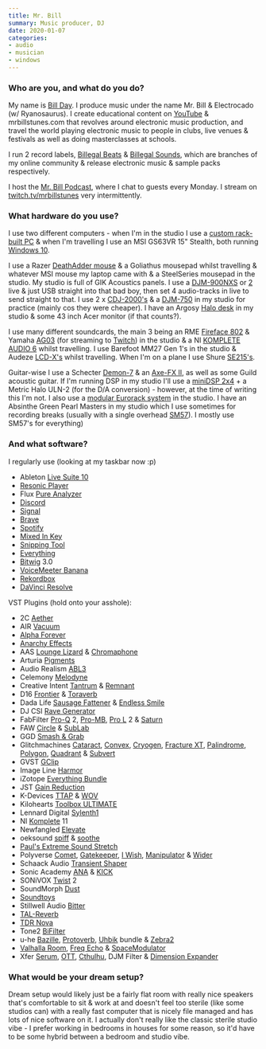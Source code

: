 ```yaml
---
title: Mr. Bill
summary: Music producer, DJ 
date: 2020-01-07
categories:
- audio
- musician 
- windows
---
```


### Who are you, and what do you do?

My name is [Bill Day](https://live.mrbillstunes.com/ "Bill's website."). I produce music under the name Mr. Bill & Electrocado (w/ Ryanosaurus). I create educational content on [YouTube](https://www.youtube.com/user/MrBillsTunes "Bill's YouTube account.") & mrbillstunes.com that revolves around electronic music production, and travel the world playing electronic music to people in clubs, live venues & festivals as well as doing masterclasses at schools.

I run 2 record labels, [Billegal Beats](https://billegalbeats.com/ "Bill's glitch label.") & [Billegal Sounds](https://splice.com/sounds/billegal-sounds "Bill's sample packs label."), which are branches of my online community & release electronic music & sample packs respectively.

I host the [Mr. Bill Podcast](https://podcasts.apple.com/au/podcast/the-mr-bill-podcast/id1480159954 "Bill's podcast."), where I chat to guests every Monday. I stream on [twitch.tv/mrbillstunes](https://www.twitch.tv/mrbillstunes "Bill's Twitch account.") very intermittently.

### What hardware do you use?

I use two different computers - when I'm in the studio I use a [custom rack-built PC](https://au.pcpartpicker.com/list/v8VQhq "Bill's Windows computer on PCPartPicker.") & when I'm travelling I use an MSI GS63VR 15" Stealth, both running [Windows 10][windows-10].

I use a Razer [DeathAdder mouse][deathadder-elite] & a Goliathus mousepad whilst travelling & whatever MSI mouse my laptop came with & a SteelSeries mousepad in the studio. My studio is full of GIK Acoustics panels. I use a [DJM-900NXS][] or [2][djm-900nxs2] live & just USB straight into that bad boy, then set 4 audio-tracks in live to send straight to that. I use 2 x [CDJ-2000's][cdj-2000] & a [DJM-750][] in my studio for practice (mainly cos they were cheaper). I have an Argosy [Halo desk][halo] in my studio & some 43 inch Acer monitor (if that counts?).

I use many different soundcards, the main 3 being an RME [Fireface 802][fireface-802] & Yamaha [AG03][] (for streaming to [Twitch][]) in the studio & a NI [KOMPLETE AUDIO 6][komplete-audio-6] whilst travelling. I use Barefoot MM27 Gen 1's in the studio & Audeze [LCD-X's][lcd-x] whilst travelling. When I'm on a plane I use Shure [SE215's][se215].

Guitar-wise I use a Schecter [Demon-7][] & an [Axe-FX II][axe-fx-ii], as well as some Guild acoustic guitar. If I'm running DSP in my studio I'll use a [miniDSP 2x4][minidsp-2x4] + a Metric Halo ULN-2 (for the D/A conversion) - however, at the time of writing this I'm not. I also use a [modular Eurorack system](https://www.modulargrid.net/e/racks/view/499303 "Bill's rack system.") in the studio. I have an Absinthe Green Pearl Masters in my studio which I use sometimes for recording breaks (usually with a single overhead [SM57][]). I mostly use SM57's for everything)

### And what software?

I regularly use (looking at my taskbar now :p)

- Ableton [Live Suite 10][live]
- [Resonic Player][resonic-player]
- Flux [Pure Analyzer][pure-analyzer]
- [Discord][]
- [Signal][]
- [Brave][]
- [Spotify][]
- [Mixed In Key][mixed-in-key]
- [Snipping Tool][snipping-tool]
- [Everything][]
- [Bitwig][bitwig-studio] 3.0
- [VoiceMeeter Banana][voicemeeter-banana]
- [Rekordbox][]
- [DaVinci Resolve][davinci-resolve]

VST Plugins (hold onto your asshole):

- 2C [Aether][]
- AIR [Vacuum][]
- [Alpha Forever][alpha-forever]
- [Anarchy Effects][anarchy-effects]
- AAS [Lounge Lizard][lounge-lizard] & [Chromaphone][]
- Arturia [Pigments][]
- Audio Realism [ABL3][base-line]
- Celemony [Melodyne][]
- Creative Intent [Tantrum][] & [Remnant][]
- D16 [Frontier][] & [Toraverb][]
- Dada Life [Sausage Fattener][sausage-fattener] & [Endless Smile][endless-smile]
- DJ CSI [Rave Generator][rave-generator]
- FabFilter [Pro-Q][] 2, [Pro-MB][], [Pro L][pro-l] 2 & [Saturn][]
- FAW [Circle][] & [SubLab][]
- GGD [Smash & Grab][smash-and-grab]
- Glitchmachines [Cataract][], [Convex][], [Cryogen][], [Fracture XT][fracture-xt], [Palindrome][], [Polygon][], [Quadrant][] & [Subvert][]
- GVST [GClip][]
- Image Line [Harmor][]
- iZotope [Everything Bundle][everything-bundle]
- JST [Gain Reduction][gain-reduction]
- K-Devices [TTAP][] & [WOV][]
- Kilohearts [Toolbox ULTIMATE][toolbox-ultimate]
- Lennard Digital [Sylenth1][]
- NI [Komplete][] 11
- Newfangled [Elevate][]
- oeksound [spiff][] & [soothe][]
- [Paul's Extreme Sound Stretch][pauls-extreme-sound-stretch]
- Polyverse [Comet][], [Gatekeeper][], [I Wish][i-wish], [Manipulator][] & [Wider][]
- Schaack Audio [Transient Shaper][transient-shaper]
- Sonic Academy [ANA][] & [KICK][]
- SONiVOX [Twist][] 2
- SoundMorph [Dust][]
- [Soundtoys][]
- Stillwell Audio [Bitter][]
- [TAL-Reverb][]
- [TDR Nova][tdr-nova]
- Tone2 [BiFilter][]
- u-he [Bazille][], [Protoverb][], [Uhbik][] bundle & [Zebra2][]
- [Valhalla Room][room], [Freq Echo][freq-echo] & [SpaceModulator][]
- Xfer [Serum][], [OTT][], [Cthulhu][], DJM Filter & [Dimension Expander][dimension-expander]

### What would be your dream setup?

Dream setup would likely just be a fairly flat room with really nice speakers that's comfortable to sit & work at and doesn't feel too sterile (like some studios can) with a really fast computer that is nicely file managed and has lots of nice software on it. I actually don't really like the classic sterile studio vibe - I prefer working in bedrooms in houses for some reason, so it'd have to be some hybrid between a bedroom and studio vibe.

[aether]: https://www.2caudio.com/products/aether/ "A reverb plugin."
[ag03]: https://usa.yamaha.com/products/music_production/interfaces/ag_series/index.html "A three channel USB mixing console."
[alpha-forever]: https://www.afmodular.com/ "A VST plugin for creating custom instruments."
[ana]: https://www.sonicacademy.com/products/ana-2 "A synth audio plugin."
[anarchy-effects]: http://ww7.anarchy-rhythms.com/ "An effects/drum machine plugin."
[axe-fx-ii]: https://www.fractalaudio.com/p-axe-fx-ii-preamp-fx-processor/ "A preamp."
[base-line]: https://www.audiorealism.se/audiorealism-bass-line-3.html "A 303 emulator audio plugin."
[bazille]: https://u-he.com/products/bazille/ "An audio plugin."
[bifilter]: https://www.tone2.com/bifilter2.html "A multi-mode filter audio plugin."
[bitter]: https://www.stillwellaudio.com/plugins/bitter/ "A bit analysis audio plugin."
[bitwig-studio]: http://web.archive.org/web/20200916215717/https://www.bitwig.com/en/bitwig-studio.html "Digital audio workstation software."
[brave]: https://brave.com/ "A web browser."
[cataract]: https://glitchmachines.com/products/cataract/ "A multiplexer audio plugin."
[cdj-2000]: https://www.pioneerdj.com/ja-jp/product/player/archive/cdj-2000/black/overview/ "A DJ deck."
[chromaphone]: https://www.applied-acoustics.com/chromaphone-3/ "An acoustic object synthesiser audio plugin."
[circle]: https://futureaudioworkshop.com/circle/ "A synth audio plugin."
[comet]: https://polyversemusic.com/products/comet/ "A reverb audio plugin."
[convex]: https://glitchmachines.com/products/convex/ "A multi-effects audio plugin."
[cryogen]: https://glitchmachines.com/products/cryogen/ "An effects audio plugin."
[cthulhu]: https://xferrecords.com/products/cthulhu "A chords audio plugin."
[davinci-resolve]: https://www.blackmagicdesign.com/products/davinciresolve "Colour correction software."
[deathadder-elite]: http://web.archive.org/web/20200620185900/https://www.razer.com/gaming-mice/razer-deathadder-elite "A gaming mouse."
[demon-7]: https://www.schecterguitars.com/guitars/demon/demon-7-aged-satin-black-detail "An electric guitar."
[dimension-expander]: https://xferrecords.com/freeware "An audio plugin."
[discord]: https://discord.com/ "A voice and text chat service."
[djm-750]: http://web.archive.org/web/20190421190958/https://www.pioneerelectronics.com/PUSA/DJ/Mixers/DJM-750 "A DJ mixer."
[djm-900nxs2]: http://web.archive.org/web/20230530224912/https://www.pioneerdj.com/en-us/product/mixer/archive/djm-900nxs2/black/overview/ "A DJ mixer."
[djm-900nxs]: http://web.archive.org/web/20161115015835/http://www.pioneerdj.com:80/en/product/mixer/djm-900nxs/black/overview/ "A MIDI mixer."
[dust]: https://www.soundmorph.com/product/49/dust "An audio plugin."
[elevate]: https://www.eventideaudio.com/plug-ins/elevate-mastering-bundle/ "An equaliser plugin."
[endless-smile]: http://web.archive.org/web/20210801104509/https://www.dadalife.com/plugin/ "An effects audio plugin."
[everything-bundle]: http://web.archive.org/web/20230706202410/https://www.izotope.com/en/products/everything-bundle.html "A giant collection of audio plugins."
[everything]: https://en.wikipedia.org/wiki/Everything_(software) "Windows software for finding and opening files."
[fireface-802]: https://www.rme-audio.de/fireface-802.html "A sixty channel USB/FireWire audio interface."
[fracture-xt]: https://glitchmachines.com/products/fracturext/ "A glitch effects audio plugin."
[freq-echo]: https://valhalladsp.com/shop/delay/valhalla-freq-echo/ "An echo audio plugin."
[frontier]: http://frontier.userland.com/ "A web development/serving platform."
[gain-reduction]: https://joeysturgistones.com/collections/mixing-plugins/products/gain-reduction-2 "An audio plugin."
[gatekeeper]: https://polyversemusic.com/products/gatekeeper/ "A volume modulation audio plugin."
[gclip]: https://www.gvst.co.uk/gclip.htm "A wave-shaping audio plugin."
[halo]: https://argosyconsole.com/Halo/ "An ergonomic desk."
[harmor]: https://www.image-line.com/fl-studio/plugins/harmor/ "A synth plugin."
[i-wish]: https://polyversemusic.com/products/i-wish/ "A pitch freezing audio plugin."
[kick]: https://www.sonicacademy.com/products/kick-2 "A drum synth plugin."
[komplete-audio-6]: https://www.native-instruments.com/en/products/komplete/audio-interfaces/komplete-audio-6/ "A 6-channel audio interface."
[komplete]: http://web.archive.org/web/20230510220321/https://www.native-instruments.com/en/catalog/komplete/ "An instruments and sound effect collection."
[lcd-x]: https://www.audeze.com/products/lcd-x "A pair of pro headphones."
[live]: https://www.ableton.com/en/live/ "Musical creation software."
[lounge-lizard]: https://www.applied-acoustics.com/lounge-lizard-ep-4/ "An electric piano synth plugin."
[manipulator]: https://polyversemusic.com/products/manipulator/ "A voice transforming audio plugin."
[melodyne]: https://www.celemony.com/en/melodyne/what-is-melodyne "Specialised audio editing software."
[minidsp-2x4]: https://www.minidsp.com/products/minidsp-in-a-box/minidsp-2x4 "A digital signal processor."
[mixed-in-key]: https://mixedinkey.com/ "Mixing software for DJs."
[ott]: https://xferrecords.com/freeware "A compressor audio plugin."
[palindrome]: https://glitchmachines.com/products/palindrome/ "A morph plotting audio plugin."
[pauls-extreme-sound-stretch]: https://hypermammut.sourceforge.net/paulstretch/ "Software for stretching out audio."
[pigments]: https://www.arturia.com/products/software-instruments/pigments/overview "An analog synth plugin."
[polygon]: https://glitchmachines.com/products/polygon/ "A sampler audio plugin."
[pro-l]: http://web.archive.org/web/20170312044112/http://www.fabfilter.com:80/products/pro-l.php "A limiter audio plugin."
[pro-mb]: https://www.fabfilter.com/products/pro-mb-multiband-compressor-plug-in "A compressor audio plugin."
[pro-q]: https://www.fabfilter.com/products/pro-q-3-equalizer-plug-in "An equaliser audio plugin."
[protoverb]: https://u-he.com/products/protoverb/ "A reverb audio plugin."
[pure-analyzer]: https://www.flux.audio/project/flux-analyzer/ "Audio analysis software."
[quadrant]: https://glitchmachines.com/products/quadrant/ "An effects audio plugin."
[rave-generator]: https://blog.wavosaur.com/rave-generator-vst-free-90s-stab-synth/ "An audio plugin."
[rekordbox]: https://rekordbox.com/en/ "DJing software."
[remnant]: https://www.creativeintent.co/products/remnant "A grain delay audio plugin."
[resonic-player]: https://resonic.at/player "An audio and sample player."
[room]: https://valhalladsp.com/shop/reverb/valhalla-room/ "A reverb audio plugin."
[saturn]: https://www.fabfilter.com/products/saturn-2-multiband-distortion-saturation-plug-in "A distortion audio plugin."
[sausage-fattener]: http://web.archive.org/web/20220811180219/https://dadalife.com/sausage-fattener/ "An effects audio plugin."
[se215]: http://web.archive.org/web/20150718035609/http://www.shure.com:80/americas/products/earphones-headphones/se-earphones/se215-sound-isolating-earphones "In-ear sound isolating headphones."
[serum]: https://xferrecords.com/products/serum/ "A synth plugin."
[signal]: https://en.wikipedia.org/wiki/Signal_%28software%29 "An encrypted messaging service."
[sm57]: http://web.archive.org/web/20190406162705/http://www.shure.com/americas/products/microphones/sm/sm57-instrument-microphone "An instrument microphone."
[smash-and-grab]: https://www.getgooddrums.com/products/smash-and-grab "A drum compressor audio plugin."
[snipping-tool]: https://en.wikipedia.org/wiki/Snipping_Tool "Screenshot software included with Windows."
[soothe]: https://oeksound.com/plugins/soothe/ "A vocal processor audio plugin."
[soundtoys]: https://www.soundtoys.com/ "A collection of audio plugins."
[spacemodulator]: https://valhalladsp.com/shop/modulation/valhalla-space-modulator/ "An audio plugin."
[spiff]: https://oeksound.com/plugins/spiff/ "A transient audio plugin."
[spotify]: https://open.spotify.com/__noul__?pfhp=2c2ccb58-8a92-4713-a1c0-8b43b3090b49 "A music streaming service."
[sublab]: https://futureaudioworkshop.com/ "A bass synth audio plugin."
[subvert]: https://glitchmachines.com/products/subvert/ "A distortion audio plugin."
[sylenth1]: https://www.lennardigital.com/sylenth1/ "A virtual analog synth plugin."
[tal-reverb]: https://tal-software.com/products/tal-reverb "A reverb audio plugin."
[tantrum]: http://web.archive.org/web/20190701202706/https://creativeintent.co/products/tantrum "A distortion audio plugin."
[tdr-nova]: https://www.tokyodawn.net/tdr-nova/ "A dynamic equaliser plugin."
[toolbox-ultimate]: https://kilohearts.com/products/kilohearts_ultimate "A collection of audio plugins."
[toraverb]: https://d16.pl/toraverb "A reverb audio plugin."
[transient-shaper]: https://schaack-audio.com/ts.shtml "An audio plugin."
[ttap]: https://k-devices.com/products/ttap/ "A delay audio plugin."
[twist]: http://web.archive.org/web/20220117014815/https://sonivoxmi.com/products/details/twist-spectral-morphing-synthesizer "A spectral morphing synth plugin."
[twitch]: http://web.archive.org/web/20230525093711/https://www.twitch.tv/ "A video broadcasting service."
[uhbik]: https://u-he.com/products/uhbik/ "A collection of audio plugins."
[vacuum]: http://web.archive.org/web/20211205150757/https://www.airmusictech.com/product/vacuum "A vintage synth plugin."
[voicemeeter-banana]: https://vb-audio.com/Voicemeeter/banana.htm "Audio mixing software."
[wider]: https://polyversemusic.com/products/wider/ "A stereo expanding audio plugin."
[windows-10]: https://en.wikipedia.org/wiki/Windows_10 "An operating system."
[wov]: https://k-devices.com/products/wov/ "An audio plugin."
[zebra2]: http://web.archive.org/web/20230331181647/https://u-he.com/products/zebra-legacy/zebra-legacy.html "An audio plugin."
